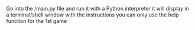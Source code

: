 Go into the /main.py file and run it with a Python interpreter 
it will display in a terminal/shell window with the instructions
you can only use the help function for the 1st game